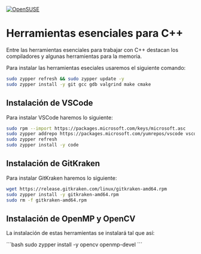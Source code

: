 [![OpenSUSE](https://img.shields.io/badge/OpenSUSE-0C322C?style=for-the-badge&logo=SUSE&logoColor=white)](OpenSUSE.md)

# Herramientas esenciales para C++

Entre las herramientas esenciales para trabajar con C++ destacan los compiladores y algunas herramientas para la memoria.

Para instalar las herramientas eseciales usaremos el siguiente comando:

```bash
sudo zypper refresh && sudo zypper update -y
sudo zypper install -y git gcc gdb valgrind make cmake
```

## Instalación de VSCode

Para instalar VSCode haremos lo siguiente:

```bash
sudo rpm --import https://packages.microsoft.com/keys/microsoft.asc
sudo zypper addrepo https://packages.microsoft.com/yumrepos/vscode vscode
sudo zypper refresh
sudo zypper install -y code
```

## Instalación de GitKraken

Para instalar GitKraken haremos lo siguiente:

```bash
wget https://release.gitkraken.com/linux/gitkraken-amd64.rpm
sudo zypper install -y gitkraken-amd64.rpm
sudo rm -f gitkraken-amd64.rpm
```

## Instalación de OpenMP y OpenCV

La instalación de estas herramientas se instalará tal que así:

´´´bash
sudo zypper install -y opencv openmp-devel
´´´
